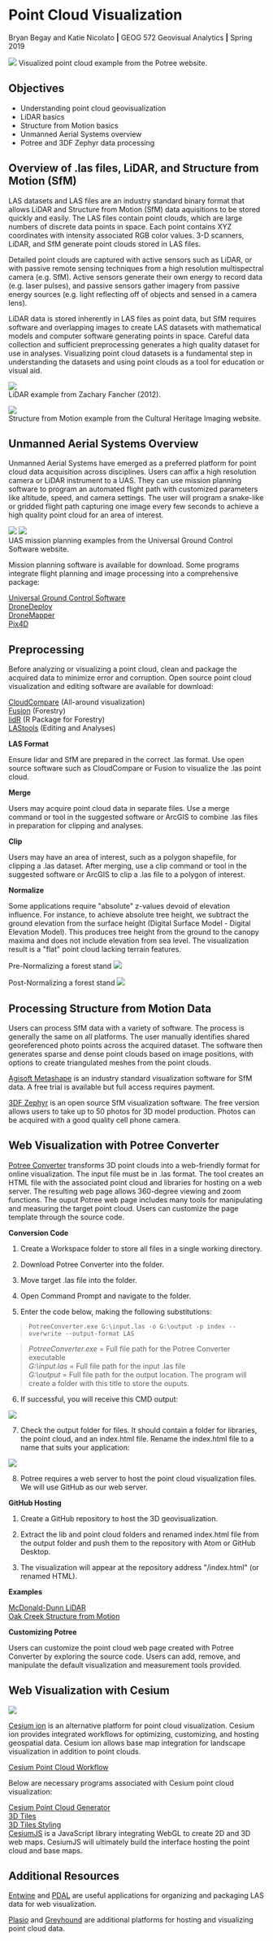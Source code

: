 # Point Cloud Visualization
Bryan Begay and Katie Nicolato  **|**  GEOG 572 Geovisual Analytics  **|**  Spring 2019

![](img/potree_lion.JPG)
Visualized point cloud example from the Potree website.

## Objectives

* Understanding point cloud geovisualization
* LiDAR basics
* Structure from Motion basics
* Unmanned Aerial Systems overview
* Potree and 3DF Zephyr data processing

## Overview of .las files, LiDAR, and Structure from Motion (SfM)

LAS datasets and LAS files are an industry standard binary format that allows LiDAR and Structure from Motion (SfM) data aquisitions to be stored quickly and easily. The LAS files contain point clouds, which are large numbers of discrete data points in space. Each point contains XYZ coordinates with intensity associated RGB color values. 3-D scanners, LiDAR, and SfM generate point clouds stored in LAS files.

Detailed point clouds are captured with active sensors such as LiDAR, or with passive remote sensing techniques from a high resolution multispectral camera (e.g. SfM). Active sensors generate their own energy to record data (e.g. laser pulses), and passive sensors gather imagery from passive energy sources (e.g. light reflecting off of objects and sensed in a camera lens).

LiDAR data is stored inherently in LAS files as point data, but SfM requires software and overlapping images to create LAS datasets with mathematical models and computer software generating points in space. Careful data collection and sufficient preprocessing generates a high quality dataset for use in analyses. Visualizing point cloud datasets is a fundamental step in understanding the datasets and using point clouds as a tool for education or visual aid.

![](img/LidarNReturns.jpg)
</br> LiDAR example from Zachary Fancher (2012).  

![](img/SfM.jpg)
</br> Structure from Motion example from the Cultural Heritage Imaging website.

## Unmanned Aerial Systems Overview

Unmanned Aerial Systems have emerged as a preferred platform for point cloud data acquisition across disciplines. Users can affix a high resolution camera or LiDAR instrument to a UAS. They can use mission planning software to program an automated flight path with customized parameters like altitude, speed, and camera settings. The user will program a snake-like or gridded flight path capturing one image every few seconds to achieve a high quality point cloud for an area of interest.

![](img/fig14-overshot_UGCS.png) ![](img/ndvi-ugcs-drone.png)
</br> UAS mission planning examples from the Universal Ground Control Software website.

Mission planning software is available for download. Some programs integrate flight planning and image processing into a comprehensive package:

[Universal Ground Control Software](https://www.ugcs.com/)</br>
[DroneDeploy](https://www.dronedeploy.com/)</br>
[DroneMapper](https://dronemapper.com/)</br>
[Pix4D](https://www.pix4d.com/)</br>

## Preprocessing

Before analyzing or visualizing a point cloud, clean and package the acquired data to minimize error and corruption. Open source point cloud visualization and editing software are available for download:

[CloudCompare](https://www.danielgm.net/cc/) (All-around visualization)</br>
[Fusion](http://forsys.cfr.washington.edu/fusion/fusionlatest.html) (Forestry)</br>
[lidR](https://github.com/Jean-Romain/lidR) (R Package for Forestry)</br>
[LAStools](https://rapidlasso.com/lastools/) (Editing and Analyses)</br>

**LAS Format**

Ensure lidar and SfM are prepared in the correct .las format. Use open source software such as CloudCompare or Fusion to visualize the .las point cloud.

**Merge**

Users may acquire point cloud data in separate files. Use a merge command or tool in the suggested software or ArcGIS to combine .las files in preparation for clipping and analyses.

**Clip**

Users may have an area of interest, such as a polygon shapefile, for clipping a .las dataset. After merging, use a clip command or tool in the suggested software or ArcGIS to clip a .las file to a polygon of interest.

**Normalize**

Some applications require "absolute" z-values devoid of elevation influence. For instance, to achieve absolute tree height, we subtract the ground elevation from the surface height (Digital Surface Model - Digital Elevation Model). This produces tree height from the ground to the canopy maxima and does not include elevation from sea level. The visualization result is a "flat" point cloud lacking terrain features.

Pre-Normalizing a forest stand
![](img/prenormalization.JPG)

Post-Normalizing a forest stand
![](img/postnormalization.JPG)

## Processing Structure from Motion Data

Users can process SfM data with a variety of software. The process is generally the same on all platforms. The user manually identifies shared georeferenced photo points across the acquired dataset. The software then generates sparse and dense point clouds based on image positions, with options to create triangulated meshes from the point clouds.

[Agisoft Metashape](https://www.agisoft.com/) is an industry standard visualization software for SfM data. A free trial is available but full access requires payment.

[3DF Zephyr](https://www.3dflow.net/3df-zephyr-pro-3d-models-from-photos/) is an open source SfM visualization software. The free version allows users to take up to 50 photos for 3D model production. Photos can be acquired with a good quality cell phone camera.

## Web Visualization with Potree Converter

[Potree Converter](https://github.com/potree/PotreeConverter) transforms 3D point clouds into a web-friendly format for online visualization. The input file must be in .las format. The tool creates an HTML file with the associated point cloud and libraries for hosting on a web server. The resulting web page allows 360-degree viewing and zoom functions. The ouput Potree web page includes many tools for manipulating and measuring the target point cloud. Users can customize the page template through the source code.

**Conversion Code**

1. Create a Workspace folder to store all files in a single working directory.

2. Download Potree Converter into the folder.

3. Move target .las file into the folder.

4. Open Command Prompt and navigate to the folder.

5. Enter the code below, making the following substitutions:

> `PotreeConverter.exe G:\input.las -o G:\output -p index --overwrite --output-format LAS`

> *PotreeConverter.exe* = Full file path for the Potree Converter executable<br/>
> *G:\input.las* = Full file path for the input .las file<br/>
> *G:\output* = Full file path for the output location. The program will create a folder with this title to store the ouputs.<br/>

6. If successful, you will receive this CMD output:

![](img/CMD_potree_output.JPG)

7. Check the output folder for files. It should contain a folder for libraries, the point cloud, and an index.html file. Rename the index.html file to a name that suits your application:

![](img/potree_output_files.JPG)

8. Potree requires a web server to host the point cloud visualization files. We will use GitHub as our web server.

**GitHub Hosting**

1. Create a GitHub repository to host the 3D geovisualization.

2. Extract the lib and point cloud folders and renamed index.html file from the output folder and push them to the repository with Atom or GitHub Desktop.

3. The visualization will appear at the repository address "/index.html" (or renamed HTML).

**Examples**

[McDonald-Dunn LiDAR](https://gimbalmonkey.github.io/pointcloud_viz/Viewshed.html)</br>
[Oak Creek Structure from Motion](https://gimbalmonkey.github.io/pointcloudviz/index.html)</br>

**Customizing Potree**

Users can customize the point cloud web page created with Potree Converter by exploring the source code. Users can add, remove, and manipulate the default visualization and measurement tools provided.

## Web Visualization with Cesium

![](img/cesium_workflow.JPG)

[Cesium ion](https://cesium.com/cesium-ion/) is an alternative platform for point cloud visualization. Cesium ion provides integrated workflows for optimizing, customizing, and hosting geospatial data. Cesium ion allows base map integration for landscape visualization in addition to point clouds.

[Cesium Point Cloud Workflow](https://cesium.com/3d-tiling-pipeline/point-clouds/)

Below are necessary programs associated with Cesium point cloud visualization:

[Cesium Point Cloud Generator](https://github.com/tum-gis/cesium-point-cloud-generator)</br>
[3D Tiles](https://github.com/AnalyticalGraphicsInc/3d-tiles)</br>
[3D Tiles Styling](https://github.com/AnalyticalGraphicsInc/3d-tiles/tree/master/specification/Styling)</br>
[CesiumJS](https://github.com/AnalyticalGraphicsInc/cesium) is a JavaScript library integrating WebGL to create 2D and 3D web maps. CesiumJS will ultimately build the interface hosting the point cloud and base maps.

## Additional Resources

[Entwine](https://entwine.io/) and [PDAL](https://pdal.io/) are useful applications for organizing and packaging LAS data for web visualization.

[Plasio](https://github.com/verma/plasio) and [Greyhound](https://greyhound.io/index.html) are additional platforms for hosting and visualizing point cloud data.
